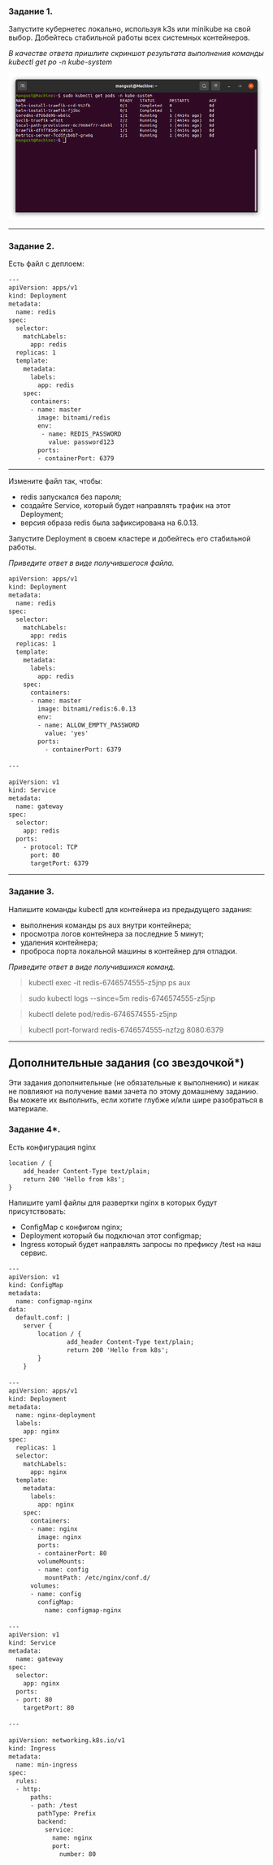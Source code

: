 ### Задание 1.

Запустите кубернетес локально, используя k3s или minikube на свой выбор.
Добейтесь стабильной работы всех системных контейнеров.

*В качестве ответа пришлите скриншот результата выполнения команды kubectl get po -n kube-system*

![Скриншот](./Pictures/6.5.1.png)

------
### Задание 2.


Есть файл с деплоем:

```
---
apiVersion: apps/v1
kind: Deployment
metadata:
  name: redis
spec:
  selector:
    matchLabels:
      app: redis
  replicas: 1
  template:
    metadata:
      labels:
        app: redis
    spec:
      containers:
      - name: master
        image: bitnami/redis
        env:
         - name: REDIS_PASSWORD
           value: password123
        ports:
        - containerPort: 6379
```

------

Измените файл так, чтобы:

- redis запускался без пароля;
- создайте Service, который будет направлять трафик на этот Deployment;
- версия образа redis была зафиксирована на 6.0.13.

Запустите Deployment в своем кластере и добейтесь его стабильной работы.

  *Приведите ответ в виде получившегося файла.*

```
apiVersion: apps/v1
kind: Deployment
metadata:
  name: redis
spec:
  selector:
    matchLabels:
      app: redis
  replicas: 1
  template:
    metadata:
      labels:
        app: redis
    spec:
      containers:
      - name: master
        image: bitnami/redis:6.0.13
        env:
        - name: ALLOW_EMPTY_PASSWORD 
          value: 'yes'
        ports:
          - containerPort: 6379

---

apiVersion: v1
kind: Service
metadata:
  name: gateway
spec:
  selector:
    app: redis
  ports:
    - protocol: TCP
      port: 80
      targetPort: 6379
```

------

### Задание 3.
Напишите команды kubectl для контейнера из предыдущего задания:
- выполнения команды ps aux внутри контейнера;
- просмотра логов контейнера за последние 5 минут;
- удаления контейнера;
- проброса порта локальной машины в контейнер для отладки.

*Приведите ответ в виде получившихся команд.*

> kubectl exec -it redis-6746574555-z5jnp ps aux

> sudo kubectl logs --since=5m redis-6746574555-z5jnp

> kubectl delete pod/redis-6746574555-z5jnp

> kubectl port-forward redis-6746574555-nzfzg 8080:6379

------
## Дополнительные задания (со звездочкой*)

Эти задания дополнительные (не обязательные к выполнению) и никак не повлияют на получение вами зачета по этому домашнему заданию. Вы можете их выполнить, если хотите глубже и/или шире разобраться в материале.

### Задание 4*.
Есть конфигурация nginx
```
location / {
    add_header Content-Type text/plain;
    return 200 'Hello from k8s';
}
```
Напишите yaml файлы для развертки nginx в которых будут присутствовать:
- ConfigMap с конфигом nginx;
- Deployment который бы подключал этот configmap;
- Ingress который будет направлять запросы по префиксу /test на наш сервис.

```
---
apiVersion: v1
kind: ConfigMap
metadata:
  name: configmap-nginx
data:
  default.conf: |
    server {      
        location / {
                add_header Content-Type text/plain;
                return 200 'Hello from k8s';
        }
    } 

---
apiVersion: apps/v1
kind: Deployment
metadata: 
  name: nginx-deployment
  labels:
    app: nginx
spec:
  replicas: 1
  selector:
    matchLabels:
      app: nginx
  template:
    metadata:
      labels:
        app: nginx
    spec:
      containers:
      - name: nginx
        image: nginx
        ports:
        - containerPort: 80
        volumeMounts:
        - name: config
          mountPath: /etc/nginx/conf.d/
      volumes:
      - name: config
        configMap:
          name: configmap-nginx 

---
apiVersion: v1
kind: Service
metadata:
  name: gateway
spec:
  selector:
    app: nginx
  ports:
  - port: 80
    targetPort: 80

---

apiVersion: networking.k8s.io/v1
kind: Ingress
metadata:
  name: min-ingress
spec:
  rules:
  - http:
      paths:
      - path: /test
        pathType: Prefix
        backend:
          service:
            name: nginx
            port:
              number: 80 
```
